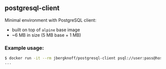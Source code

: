 ## postgresql-client

Minimal environment with PostgreSQL client:

* built on top of `alpine` base image
* ~6 MB in size (5 MB base + 1 MB)

### Example usage:

```bash
$ docker run -it --rm jbergknoff/postgresql-client psql://user:pass@host:5432/db
...
```
